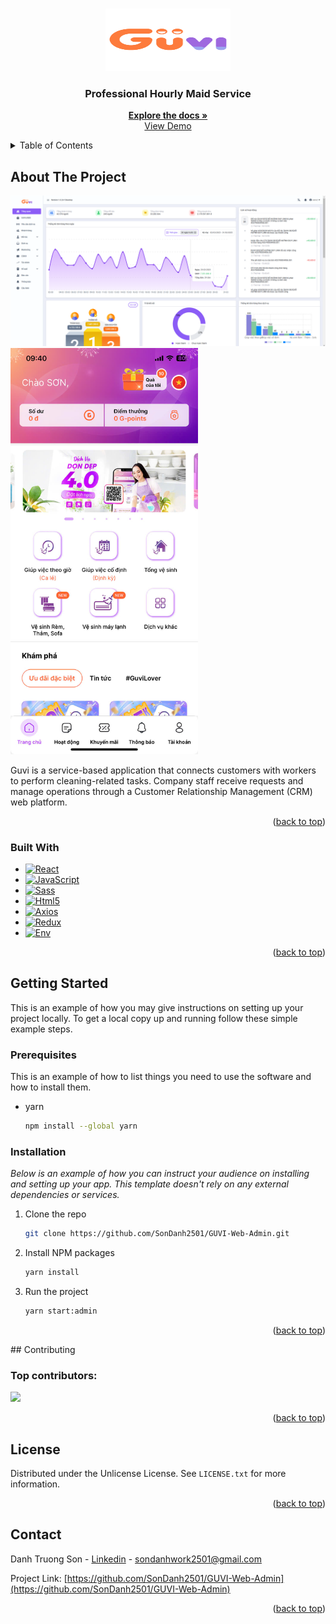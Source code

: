 <!-- Improved compatibility of back to top link: See: https://github.com/othneildrew/Best-README-Template/pull/73 -->
<a id="readme-top"></a>
<!-- PROJECT LOGO -->
<br />
<div align="center">
  <a href="https://github.com/othneildrew/Best-README-Template">
    <img src="src/assets/images/LogoS.svg" alt="Logo" width="200" height="100">
  </a>
  <h3 align="center">Professional Hourly Maid Service</h3>
  <p align="center">
    <a href="https://github.com/othneildrew/Best-README-Template"><strong>Explore the docs »</strong></a>
    <br />
    <a href="https://github.com/othneildrew/Best-README-Template">View Demo</a>
  </p>
</div>



<!-- TABLE OF CONTENTS -->
<details>
  <summary>Table of Contents</summary>
  <ol>
    <li>
      <a href="#about-the-project">About The Project</a>
      <ul>
        <li><a href="#built-with">Built With</a></li>
      </ul>
    </li>
    <li>
      <a href="#getting-started">Getting Started</a>
      <ul>
        <li><a href="#installation">Installation</a></li>
      </ul>
    </li>
    <li><a href="#contributing">Contributing</a></li>
    <li><a href="#license">License</a></li>
    <li><a href="#contact">Contact</a></li>
  </ol>
</details>



<!-- ABOUT THE PROJECT -->
## About The Project

[![Product Name Screen Shot][product-screenshot]](https://example.com)
<a href="https://example.com">
    <img src="src/assets/images/demo_app.jpg" alt="Product Name Screen Shot" width="300">
</a>

Guvi is a service-based application that connects customers with workers to
perform cleaning-related tasks. Company staff receive requests and manage operations
through a Customer Relationship Management (CRM) web platform.

<p align="right">(<a href="#readme-top">back to top</a>)</p>



### Built With
* [![React][React.js]][React-url]
* [![JavaScript][JavaScript.com]][JavaScript-url]
* [![Sass][Sass.com]][Sass-url]
* [![Html5][Html5.com]][Html5-url]
* [![Axios][Axios.com]][Axios-url]
* [![Redux][Redux.com]][Redux-url]
* [![Env][Env.com]][Env-url]
<p align="right">(<a href="#readme-top">back to top</a>)</p>



<!-- GETTING STARTED -->
## Getting Started

This is an example of how you may give instructions on setting up your project locally.
To get a local copy up and running follow these simple example steps.

### Prerequisites

This is an example of how to list things you need to use the software and how to install them.
* yarn
  ```sh
  npm install --global yarn
  ```
  
### Installation

_Below is an example of how you can instruct your audience on installing and setting up your app. This template doesn't rely on any external dependencies or services._

1. Clone the repo
   ```sh
   git clone https://github.com/SonDanh2501/GUVI-Web-Admin.git
   ```
2. Install NPM packages
   ```sh
   yarn install
   ```
3. Run the project
   ```sh
   yarn start:admin
   ```

<p align="right">(<a href="#readme-top">back to top</a>)</p>
<!-- CONTRIBUTING -->
## Contributing

### Top contributors:

<a href="https://github.com/SonDanh2501/GUVI-Web-Admin/graphs/contributors">
  <img src="https://contrib.rocks/image?repo=SonDanh2501/GUVI-Web-Admin" />
</a>

<p align="right">(<a href="#readme-top">back to top</a>)</p>



<!-- LICENSE -->
## License

Distributed under the Unlicense License. See `LICENSE.txt` for more information.

<p align="right">(<a href="#readme-top">back to top</a>)</p>



<!-- CONTACT -->
## Contact

Danh Truong Son - [Linkedin](https://www.linkedin.com/in/danh-son-5678a2280/) - sondanhwork2501@gmail.com

Project Link: [https://github.com/SonDanh2501/GUVI-Web-Admin](https://github.com/SonDanh2501/GUVI-Web-Admin)

<p align="right">(<a href="#readme-top">back to top</a>)</p>
<!-- MARKDOWN LINKS & IMAGES -->
<!-- https://www.markdownguide.org/basic-syntax/#reference-style-links -->

[contributors-shield]: https://img.shields.io/github/contributors/othneildrew/Best-README-Template.svg?style=for-the-badge
[contributors-url]: https://github.com/SonDanh2501/GUVI-Web-Admin/graphs/contributors
[forks-shield]: https://img.shields.io/github/forks/othneildrew/Best-README-Template.svg?style=for-the-badge
[forks-url]: https://github.com/othneildrew/Best-README-Template/network/members
[stars-shield]: https://img.shields.io/github/stars/othneildrew/Best-README-Template.svg?style=for-the-badge
[stars-url]: https://github.com/othneildrew/Best-README-Template/stargazers
[issues-shield]: https://img.shields.io/github/issues/othneildrew/Best-README-Template.svg?style=for-the-badge
[issues-url]: https://github.com/othneildrew/Best-README-Template/issues
[license-shield]: https://img.shields.io/github/license/othneildrew/Best-README-Template.svg?style=for-the-badge
[license-url]: https://github.com/othneildrew/Best-README-Template/blob/master/LICENSE.txt
[linkedin-shield]: https://img.shields.io/badge/-LinkedIn-black.svg?style=for-the-badge&logo=linkedin&colorB=555
[linkedin-url]: https://linkedin.com/in/othneildrew
[product-screenshot]: src/assets/images/demo.png
[product-app-screenshot]: src/assets/images/demo_app.jpg
[Next.js]: https://img.shields.io/badge/next.js-000000?style=for-the-badge&logo=nextdotjs&logoColor=white
[Next-url]: https://nextjs.org/
[React.js]: https://img.shields.io/badge/React-20232A?style=for-the-badge&logo=react&logoColor=61DAFB
[React-url]: https://reactjs.org/
[Vue.js]: https://img.shields.io/badge/Vue.js-35495E?style=for-the-badge&logo=vuedotjs&logoColor=4FC08D
[Vue-url]: https://vuejs.org/
[Angular.io]: https://img.shields.io/badge/Angular-DD0031?style=for-the-badge&logo=angular&logoColor=white
[Angular-url]: https://angular.io/
[Svelte.dev]: https://img.shields.io/badge/Svelte-4A4A55?style=for-the-badge&logo=svelte&logoColor=FF3E00
[Svelte-url]: https://svelte.dev/
[Laravel.com]: https://img.shields.io/badge/Laravel-FF2D20?style=for-the-badge&logo=laravel&logoColor=white
[Laravel-url]: https://laravel.com
[Bootstrap.com]: https://img.shields.io/badge/Bootstrap-563D7C?style=for-the-badge&logo=bootstrap&logoColor=white
[Bootstrap-url]: https://getbootstrap.com
[JQuery.com]: https://img.shields.io/badge/jQuery-0769AD?style=for-the-badge&logo=jquery&logoColor=white
[JQuery-url]: https://jquery.com 
[Sass.com]: https://img.shields.io/badge/Sass-CC6699?style=for-the-badge&logo=Sass&logoColor=white
[Sass-url]: https://sass-lang.com/
[JavaScript.com]: https://shields.io/badge/JavaScript-F7DF1E?style=for-the-badge&logo=JavaScript&logoColor=000
[JavaScript-url]: https://www.javascript.com/
[Redux.com]: https://img.shields.io/badge/-Redux-black?style=for-the-badge&logo=redux
[Redux-url]: https://redux.js.org/
[Axios.com]: https://img.shields.io/static/v1?style=for-the-badge&message=Axios&color=5A29E4&logo=Axios&logoColor=FFFFFF&label=
[Axios-url]: [https://redux.js.org/](https://axios-http.com/vi/docs/intro)
[Env.com]: https://img.shields.io/badge/.ENV-ECD53F?style=for-the-badge&logo=.env&logoColor=white
[Env-url]: https://www.dotenv.org/docs/
[Html5.com]: https://img.shields.io/badge/html-E34F26?style=for-the-badge&logo=html5&logoColor=white
[Html5-url]: https://developer.mozilla.org/en-US/docs/Glossary/HTML5


